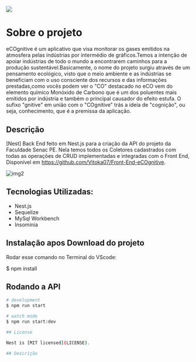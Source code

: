 # ![](https://uploaddeimagens.com.br/images/003/846/382/full/icon.png)
# Sobre o projeto

eCOgnitive é um aplicativo que visa monitorar os gases emitidos na atmosfera pelas indústrias por intermédio de gráficos.Temos a intenção de apoiar indústrias de todo o mundo a encontrarem caminhos para a produção sustentável.Basicamente, o nome do projeto surgiu através de um pensamento ecológico, visto que o meio ambiente e as indústrias se beneficiam com o uso consciente dos recursos e das informações prestadas,como vocês podem ver o "CO" destacado no eCO vem do elemento químico Monóxido de Carbono que é um dos poluentes mais emitidos por indústria  e também o principal causador do efeito estufa. O sufixo "gnitive" em união com o "COgnitive" trás a ideia de "cognição", ou seja, conhecimento, que é a premissa da aplicação.

## Descrição
[Nest] Back End feito em Nest.js para a criação da API do projeto da Faculdade Senac PE.
 Nela temos todos os Coletores cadastrados com todas as operações de CRUD implementadas e integradas com o Front End,
 Disponível em <https://github.com/Vitoka07/Front-End-eCOgnitive>.
 
![img2](https://user-images.githubusercontent.com/95776771/174686715-f65cbf81-e9af-49be-af73-9f428a2924a2.png)

## Tecnologias Utilizadas:
 - Nest.js
 - Sequelize
 - MySql Workbench
 - Insominia

## Instalação apos Download do projeto
Rodar esse comando no Terminal do VScode:

$ npm install

## Rodando a API

```bash
# development
$ npm run start

# watch mode
$ npm run start:dev

## License

Nest is [MIT licensed](LICENSE).

## Descrição
